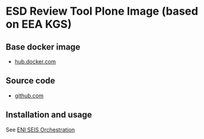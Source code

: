 # ESD Review Tool Plone Image (based on EEA KGS)

## Base docker image

 - [hub.docker.com](https://hub.docker.com/r/eeacms/plone-esdrt)

## Source code

  - [github.com](http://github.com/eea/eea.docker.plone-esdrt)

## Installation and usage

See [ENI SEIS Orchestration](https://github.com/eea/eea.docker.esdrt)